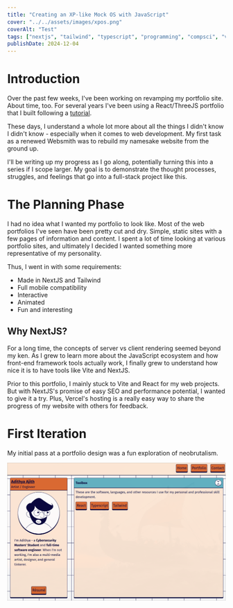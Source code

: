 ```yaml
---
title: "Creating an XP-like Mock OS with JavaScript"
cover: "../../assets/images/xpos.png"  
coverAlt: "Test"
tags: ["nextjs", "tailwind", "typescript", "programming", "compsci", "vector"]
publishDate: 2024-12-04
---
```


# Introduction
Over the past few weeks, I've been working on revamping my portfolio site. About time, too. For several years I've been using a React/ThreeJS portfolio that I built following a [tutorial](https://www.youtube.com/watch?v=0fYi8SGA20k).

These days, I understand a whole lot more about all the things I didn't know I didn't know - especially when it comes to web development. My first task as a renewed Websmith was to rebuild my namesake website from the ground up.

I'll be writing up my progress as I go along, potentially turning this into a series if I scope larger. My goal is to demonstrate the thought processes, struggles, and feelings that go into a full-stack project like this.

# The Planning Phase
I had no idea what I wanted my portfolio to look like. Most of the web portfolios I've seen have been pretty cut and dry. Simple, static sites with a few pages of information and content. I spent a lot of time looking at various portfolio sites, and ultimately I decided I wanted something more representative of my personality.

Thus, I went in with some requirements:
- Made in NextJS and Tailwind
- Full mobile compatibility
- Interactive
- Animated
- Fun and interesting

## Why NextJS?
For a long time, the concepts of server vs client rendering seemed beyond my ken. As I grew to learn more about the JavaScript ecosystem and how front-end framework tools actually work, I finally grew to understand how nice it is to have tools like Vite and NextJS.

Prior to this portfolio, I mainly stuck to Vite and React for my web projects. But with NextJS's promise of easy SEO and performance potential, I wanted to give it a try. Plus, Vercel's hosting is a really easy way to share the progress of my website with others for feedback.

# First Iteration
My initial pass at a portfolio design was a fun exploration of neobrutalism.

![An early neobrutalist version of my portfolio.](./Neobrutalism.png)
